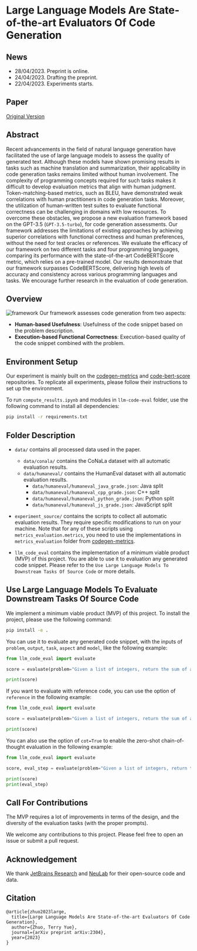 # Large Language Models Are State-of-the-art Evaluators Of Code Generation


## News


- 28/04/2023. Preprint is online.
- 24/04/2023. Drafting the preprint.
- 22/04/2023. Experiments starts.


## Paper
[Original Version](assets/paper.pdf)


## Abstract


Recent advancements in the field of natural language generation have facilitated the use of large language models to assess the quality of generated text. Although these models have shown promising results in tasks such as machine translation and summarization, their applicability in code generation tasks remains limited without human involvement. The complexity of programming concepts required for such tasks makes it difficult to develop evaluation metrics that align with human judgment. Token-matching-based metrics, such as BLEU, have demonstrated weak correlations with human practitioners in code generation tasks. Moreover, the utilization of human-written test suites to evaluate functional correctness can be challenging in domains with low resources. To overcome these obstacles, we propose a new evaluation framework based on the GPT-3.5 (`GPT-3.5-turbo`), for code generation assessments. Our framework addresses the limitations of existing approaches by achieving superior correlations with functional correctness and human preferences, without the need for test oracles or references. We evaluate the efficacy of our framework on two different tasks and four programming languages, comparing its performance with the state-of-the-art CodeBERTScore metric, which relies on a pre-trained model. Our results demonstrate that our framework surpasses CodeBERTScore, delivering high levels of accuracy and consistency across various programming languages and tasks. We encourage further research in the evaluation of code generation.


## Overview


![framework](assets/framework.png)
Our framework assesses code generation from two aspects:
- **Human-based Usefulness**: Usefulness of the code snippet based on the problem description.
- **Execution-based Functional Correctness**: Execution-based quality of the code snippet combined with the problem.


## Environment Setup
Our experiment is mainly built on the [codegen-metrics](https://github.com/JetBrains-Research/codegen-metrics) and [code-bert-score](https://github.com/neulab/code-bert-score) repositories. To replicate all experiments, please follow their instructions to set up the environment.


To run `compute_results.ipynb` and modules in `llm-code-eval` folder, use the following command to install all dependencies:
```bash
pip install -r requirements.txt
```


## Folder Description
- `data/` contains all processed data used in the paper.
    - `data/conala/` contains the CoNaLa dataset with all automatic evaluation results.
    - `data/humaneval/` contains the HumanEval dataset with all automatic evaluation results.
      - `data/humaneval/humaneval_java_grade.json`: Java split
      - `data/humaneval/humaneval_cpp_grade.json`: C++ split
      - `data/humaneval/humaneval_python_grade.json`: Python split
      - `data/humaneval/humaneval_js_grade.json`: JavaScript split
 
- `experiment_source/` contains the scripts to collect all automatic evaluation results. They require specific modifications to run on your machine. Note that for any of these scripts using `metrics_evaluation.metrics`, you need to use the implementations in `metrics_evaluation` folder from [codegen-metrics](https://github.com/JetBrains-Research/codegen-metrics).


- `llm_code_eval` contains the implementation of a minimum viable product (MVP) of this project. You are able to use it to evaluation any generated code snippet. Please refer to the `Use Large Language Models To Downstream Tasks Of Source Code` or more details.


## Use Large Language Models To Evaluate Downstream Tasks Of Source Code
We implement a minimum viable product (MVP) of this project. To install the project, please use the following command:
```bash
pip install -e .
```
You can use it to evaluate any generated code snippet, with the inputs of `problem`, `output`, `task`, `aspect` and `model`, like the following example:
```python
from llm_code_eval import evaluate

score = evaluate(problem="Given a list of integers, return the sum of all the integers.", output="sum = 0\nfor i in range(len(list)):\n\tsum += list[i]\nreturn sum", task="code-gen", aspect="usefulness", model="gpt-3.5-turbo")

print(score)
```

If you want to evaluate with reference code, you can use the option of `reference` in the following example:
```python
from llm_code_eval import evaluate

score = evaluate(problem="Given a list of integers, return the sum of all the integers.", output="sum = 0\nfor i in range(len(list)):\n\tsum += list[i]\nreturn sum", reference="sum = 0\nfor i in range(len(list)):\n\tsum += list[i]\nreturn sum", task="code-gen", aspect="usefulness", model="gpt-3.5-turbo")

print(score)
```


You can also use the option of `cot=True` to enable the zero-shot chain-of-thought evaluation in the following example:
```python
from llm_code_eval import evaluate

score, eval_step = evaluate(problem="Given a list of integers, return the sum of all the integers.", output="sum = 0\nfor i in range(len(list)):\n\tsum += list[i]\nreturn sum", task="code-gen", aspect="usefulness", model="gpt-3.5-turbo", cot=True)

print(score)
print(eval_step)
```
## Call For Contributions
The MVP requires a lot of improvements in terms of the design, and the diversity of the evaluation tasks (with the proper prompts).


We welcome any contributions to this project. Please feel free to open an issue or submit a pull request.


## Acknowledgement
We thank [JetBrains Research](https://research.jetbrains.org/) and [NeuLab](http://www.cs.cmu.edu/~neulab/) for their open-source code and data.


## Citation
```
@article{zhuo2023large,
  title={Large Language Models Are State-of-the-art Evaluators Of Code Generation},
  author={Zhuo, Terry Yue},
  journal={arXiv preprint arXiv:2304},
  year={2023}
}
```
